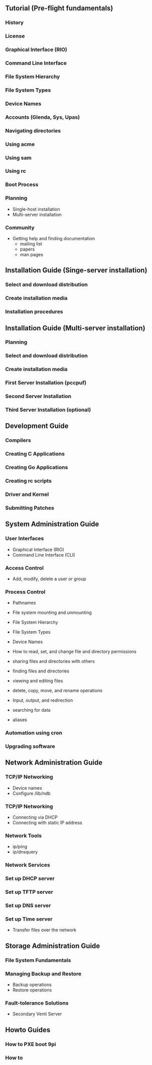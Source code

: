 ## Tutorial (Pre-flight fundamentals)
### History
### License
### Graphical Interface (RIO)
### Command Line Interface
### File System Hierarchy
### File System Types
### Device Names
### Accounts (Glenda, Sys, Upas)
### Navigating directories
### Using acme
### Using sam
### Using rc
### Boot Process
### Planning
   - Single-host installation
   - Multi-server installation
### Community
   - Getting help and finding documentation
     - mailing list
     - papers
     - man pages

## Installation Guide (Singe-server installation)
### Select and download distribution
### Create installation media
### Installation procedures


## Installation Guide (Multi-server installation)
### Planning
### Select and download distribution
### Create installation media
### First Server Installation (pccpuf)
### Second Server Installation
### Third Server Installation (optional)


## Development Guide
### Compilers
### Creating C Applications
### Creating Go Applications
### Creating rc scripts
### Driver and Kernel
### Submitting Patches


## System Administration Guide
### User Interfaces
 - Graphical Interface (RIO)
 - Command Line Interface (CLI)

### Access Control
 - Add, modify, delete a user or group
### Process Control
 - Pathnames
 - File system mounting and unmounting
 - File System Hierarchy

 - File System Types
 - Device Names
 - How to read, set, and change file and directory permissions
 - sharing files and directories with others
 - finding files and directories
 - viewing and editing files
 - delete, copy, move, and rename operations
 - Input, output, and redirection
 - searching for data
 - aliases
 
### Automation using cron

### Upgrading software
 
 
 
## Network Administration Guide
### TCP/IP Networking
 - Device names
 - Configure /lib/ndb
### TCP/IP Networking
 - Connecting via DHCP
 - Connecting with static IP address
### Network Tools
 - ip/ping
 - ip/dnsquery
### Network Services
### Set up DHCP server
### Set up TFTP server
### Set up DNS server
### Set up Time server

 - Transfer files over the network


## Storage Administration Guide
### File System Fundamentals
### Managing Backup and Restore
 - Backup operations
 - Restore operations
### Fault-tolerance Solutions
 - Secondary Venti Server

 
## Howto Guides
### How to PXE boot 9pi
### How to
